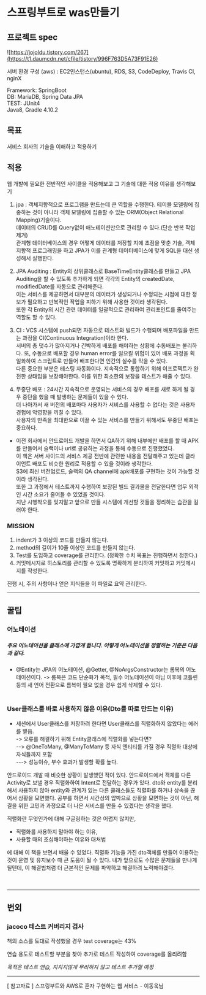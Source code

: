 # 스프링부트로 was만들기

## 프로젝트 spec
 ![https://jojoldu.tistory.com/267](https://t1.daumcdn.net/cfile/tistory/996F763D5A73F91E26)


서버 환경 구성 (aws) : EC2인스턴스(ubuntu), RDS, S3, CodeDeploy, Travis CI, nginX
<br> 

 Framework: SpringBoot <br>
 DB: MariaDB, Spring Data JPA <br>
 TEST: JUnit4 <br>
 Java8, Gradle 4.10.2
 

## 목표
서비스 회사의 기술을 이해하고 적용하기


## 적용
 웹 개발에 필요한 전반적인 사이클을 적용해보고 그 기술에 대한 적용 이유를 생각해보기
 1. jpa : 객체지향적으로 프로그램을 만드는데 큰 역할을 수행한다. 테이블 모델링에 집중하는 것이 아니라 객체 모델링에 집중할 수 있는 ORM(Object Relational Mapping)기술이다.<br> 
 데이터의 CRUD를 Query없이 애노테이션만으로 관리할 수 있다.(단순 반복 작업 제거)<br>
 관계형 데이터베이스의 경우 어떻게 데이터를 저장할 지에 초점을 맞춘 기술, 객체지향적 프로그래밍을 하고 JPA가 이를 관계형 데이터베이스에 맞게 SQL을 대신 생성해서 실행한다.<br>
 
 2. JPA Auditing : Entity의 상위클래스로 BaseTimeEntity클래스를 만들고 JPA Auditing을 할 수 있도록 추가하게 되면 각각의 Entity의 createdDate, modifiedDate를 자동으로 관리해준다.<br>
 이는 서비스를 제공하면서 대부분의 데이터가 생성되거나 수정되는 시점에 대한 정보가 필요하고 반복적인 작업을 피하기 위해 사용한 것이라 생각된다. <br>또한 각 Entity의 시간 관련 데이터를 일괄적으로 관리하여 관리포인트를 줄여주는 역할도 할 수 있다. <br>
 
 3. CI : VCS 시스템에 push되면 자동으로 테스트와 빌드가 수행되며 배포파일을 만드는 과정을 CI(Continuous Integration)이라 한다.<br> 서버의 총 댓수가 많아지거나 긴박하게 배포를 해야하는 상황에 수동배포는 불리하다. 또, 수동으로 배포할 경우 human error를 일으킬 위험이 있어 배포 과정을 획일화하여 스크립트로 만들어 배포한다면 인간의 실수를 막을 수 있다.<br> 다른 중요한 부분은 테스팅 자동화이다. 지속적으로 통합하기 위해 이프로젝트가 완전한 상태임을 보장해야한다. 이를 위한 최소한의 보장을 테스트가 해줄 수 있다.<br>
 
 4. 무중단 배포 : 24시간 지속적으로 운영되는 서비스의 경우 배포를 새로 하게 될 경우 중단을 했을 때 발생하는 문제들이 있을 수 있다.<br> 더 나아가서 새 버전의 배포마다 사용자가 서비스를 사용할 수 없다는 것은 사용자 경험에 악영향을 끼칠 수 있다. <br>사용자의 만족을 최대한으로 이끌 수 있는 서비스를 만들기 위해서도 무중단 배포는 중요하다.
 
 - 이전 회사에서 안드로이드 개발을 하면서 QA하기 위해 내부에만 배포를 할 때 APK를 만들어서 슬랙이나 url로 공유하는 과정을 통해 수동으로 진행했었다.<br> 이 책은 서버 사이드의 서비스 제공 전반에 관련한 내용을 전달해주고 있는데 클라이언트 배포도 비슷한 원리로 적용할 수 있을 것이라 생각한다.<br> S3에 최신 버전업로드, 슬랙의 QA channel에 apk배포를 구현하는 것이 가능할 것이라 생각된다.<br> 또한 그 과정에서 테스트까지 수행하여 보장된 빌드 결과물을 전달한다면 업무 외적인 시간 소요가 줄어들 수 있었을 것이다. <br>지난 시행착오를 잊지말고 앞으로 만들 시스템에 개선할 것들을 정리하는 습관을 길러야 한다.
 
 
### MISSION
1. indent가 3 이상의 코드를 만들지 않는다.
2. method의 길이가 10줄 이상인 코드를 만들지 않는다.
3. Test를 도입하고 coverage를 관리한다. (정확한 수치 목표는 진행하면서 정한다.)
4. 커밋메시지로 히스토리를 관리할 수 있도록 명확하게 분리하여 커밋하고 커밋메시지를 작성한다.


진행 시, 주의 사항이나 얻은 지식들을 이 파일로 요약 관리한다.

<hr>

## 꿀팁

### 어노테이션
##### 주요 어노테이션을 클래스에 가깝게 둡니다. 이렇게 어노테이션을 정렬하는 기준은 다음과 같다.
- @Entity는 JPA의 어노테이션, @Getter, @NoArgsConstructor는 롬복의 어노테이션이다. -> 롬복은 코드 단순화가 목적, 필수 어노테이션이 아님
이후에 코틀린 등의 새 언어 전환으로 롬복이 필요 없을 경우 쉽게 삭제할 수 있다.
<br><br>

### User클래스를 바로 사용하지 않은 이유(Dto를 따로 만드는 이유)
- 세션에서 User클래스를 저장하려 한다면 User클래스를 직렬화하지 않았다는 에러를 뱉음.<br>
-> 오류를 해결하기 위해 Entity클래스에 직렬화를 넣는다면? <br>
--> @OneToMany, @ManyToMany 등 자식 엔티티를 가질 경우 직렬화 대상에 자식들까지 포함 <br>
---> 성능이슈, 부수 효과가 발생할 확률 높다.

안드로이드 개발 때 비슷한 상황이 발생했던 적이 있다. 
안드로이드에서 객체를 다른 Activity로 보낼 경우 직렬화하여 Intent로 전달하는 경우가 있다.
dto와 entity를 분리해서 사용하지 않아 entity와 관계가 있는 다른 클래스들도 직렬화를 하거나 상속을 끊어서 상황을 모면했다.
공부를 하면서 시간상의 압박으로 상황을 모면하는 것이 아닌, 해결을 위한 고민과 과정으로 더 나은 서비스를 만들 수 있겠다는 생각을 했다. 

직렬화란 무엇인가에 대해 구글링하는 것은 어렵지 않지만, 
* 직렬화를 사용하지 말아야 하는 이유, 
* 사용할 때의 조심해야하는 이유와 대처법

에 대해 이 책을 보면서 배울 수 있었다.
 직렬화 기능을 가진 dto객체를 만들어 이용하는 것이 운영 및 유지보수 때 큰 도움이 될 수 있다.
 내가 앞으로도 수많은 문제들을 만나게 될텐데, 이 해결법처럼 더 근본적인 문제를 파악하고 해결하려 노력해야겠다.
<br>
<br>
<br>
<hr>

## 번외

### jacoco 테스트 커버리지 검사

책의 소스를 토대로 작성했을 경우 test coverage는 43%

연습 용도로 테스트할 부분을 찾아 추가로 테스트 작성하여 coverage를 올리려함

_목적은 테스트 연습, 지치지않게 무리하지 않고 테스트 추가할 예정_


<hr>
[ 참고자료 ] 스프링부트와 AWS로 혼자 구현하는 웹 서비스 - 이동욱님
